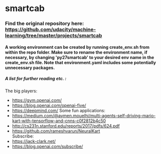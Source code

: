 # smartcab

### Find the original repository here: https://github.com/udacity/machine-learning/tree/master/projects/smartcab  
#### A working environment can be created by running create_env.sh from within the repo folder. Make sure to rename the environment name, if necessary, by changing 'py27smartcab' to your desired env name in the create_env.sh file. Note that environment.yaml includes some potentially unnecessary packages.

##### A list for further reading etc. :
The big players:  
- https://gym.openai.com/  
- https://blog.openai.com/openai-five/  
- https://deepmind.com/
Some fun applications:  
- https://medium.com/@aymen.mouelhi/multi-agents-self-driving-mario-kart-with-tensorflow-and-cnns-c0f2812b4c50  
- http://cs231n.stanford.edu/reports/2017/pdfs/624.pdf  
- https://github.com/rameshvarun/NeuralKart  
Subscribe:  
- https://jack-clark.net/  
- https://blog.openai.com/subscribe/  

